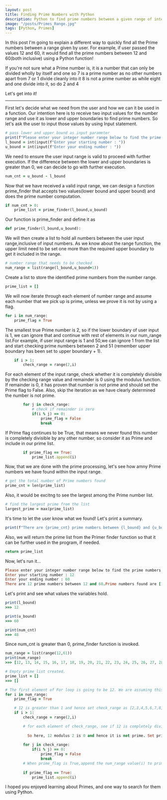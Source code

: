 ```yaml
---
layout: post
title: Finding Prime Numbers with Python
description: Python to find prime numbers between a given range of integer numbers
image: "/posts/Primes_Range.jpg"
tags: [Python, Primes]
---
```


In this post I'm going to explain a different way to quickly find all the Prime numbers between a range given by user.  For example, if user passed the values 12 and 60, it would find all the prime numbers between 12 and 60(both inclusive) using a Python function!

If you're not sure what a Prime number is, it is a number that can only be divided wholly by itself and one so 7 is a prime number as no other numbers apart from 7 or 1 divide cleanly into it 8 is not a prime number as while eight and one divide into it, so do 2 and 4

Let's get into it!

---

First let's decide what we need from the user and how we can it be used in a function. Our intention here is to receive two input values for the number range and use it as lower and upper boundaries to find prime numbers. So let's ask the user to input those values by using Input statement. 

```ruby
# pass lower and upper bound as input parameter
print(f"Please enter your integer number range below to find the prime numbers in between.")
l_bound = int(input(f"Enter your starting number : "))
u_bound = int(input(f"Enter your ending number : "))
```
We need to ensure the user input range is valid to proceed with further execution. If the difference between the lower and upper boundaries is greater than 0, we can decide to go with further execution.

```ruby
num_cnt = u_bound - l_bound
```

Now that we have received a valid input range, we can design a function prime_finder that accepts two values(lower bound and upper bound) and does the prime number computation.

```ruby
if num_cnt > 0:
    prime_list = prime_finder(l_bound,u_bound)
```

Our function is prime_finder and define it as

```ruby
def prime_finder(l_bound,u_bound):
```

We will then create a list to hold all numbers between the user input range,inclusive of input numbers. As we know about the range function, the upper limit need to be set one more than the required upper boundary to get it included in the range.

```ruby
# number range that needs to be checked
num_range = list(range(l_bound,u_bound+1))
```
Create a list to store the identified prime numbers from the number range.

```ruby
prime_list = []
```
We will now iterate through each element of number range and assume each number that we pick up is prime, unless we prove it is not by using a flag.

```ruby
for i in num_range:
    prime_flag = True
```
        
The smallest true Prime number is 2, so if the lower boundary of user input is 1, we can ignore that and continue with rest of elements in our num_range list.For example, if user input range is 1 and 50,we can ignore 1 from the list and start checking prime numbers between 2 and 51 (remember upper boundary has been set to upper boundary + 1).

```ruby
    if i > 1: 
        check_range = range(2,i)
```
For each element of the input range, check whether it is completely divisible by the checking range value and remainder is 0 using the modulus function. If remainder is 0, it has proven that number is not prime and should set the Prime flag to False. Also, skip the iteration as we have clearly determined the number is not prime.

```ruby
        for j in check_range:
            # check if remainder is zero                    
            if(i % j) == 0:
                prime_flag = False
                break
```
If Prime flag continues to be True, that means we never found this number is completely divisible by any other number, so consider it as Prime and include in our prime list.

```ruby
        if prime_flag == True:
            prime_list.append(i)
```

Now, that we are done with the prime processing, let's see how amny Prime numbers we have found within the input range.

```ruby
# get the total number of Prime numbers found
prime_cnt = len(prime_list)
```
Also, it would be excitng to see the largest among the Prime number list.

```ruby
# find the largest prime from the list
largest_prime = max(prime_list)    
```
It's time to let the user know what we found! Let's print a summary.
```ruby
print(f"There are {prime_cnt} prime numbers between {l_bound} and {u_bound}.Prime numbers found are {prime_list}. The largest prime number found is {largest_prime}.")
```
Also, we will return the prime list from the Primer finder function so that it can be further used in the program, if needed.
```ruby
return prime_list
```


Now, let's run it...

```ruby
Please enter your integer number range below to find the prime numbers in between.
Enter your starting number : 12
Enter your ending number : 60
There are 12 prime numbers between 12 and 60.Prime numbers found are [13, 17, 19, 23, 29, 31, 37, 41, 43, 47, 53, 59]. The largest prime number found is 59.
```

Let's print and see what values the variables hold.
```ruby
print(l_bound)
>>> 12

print(u_bound)
>>> 60

print(num_cnt)
>>> 48
```
Since num_cnt is greater than 0, prime_finder function is invoked. 
```ruby
num_range = list(range(12,61))
print(num_range)
>>> [12, 13, 14, 15, 16, 17, 18, 19, 20, 21, 22, 23, 24, 25, 26, 27, 28, 29, 30, 31, 32, 33, 34, 35, 36, 37, 38, 39, 40, 41, 42, 43, 44, 45, 46, 47, 48, 49, 50, 51, 52, 53, 54, 55, 56, 58, 59, 60]
```
```ruby
# Empty prime_list created.
prime_list = []
>>> []
```
```ruby
# The first element of For loop is going to be 12. We are assuming this as Prime by setting the flag true unless it is proved otherwise.
for i in num_range:
    prime_flag = True

    # 12 is greater than 1 and hence set check_range as [2,3,4,5,6,7,8,9,10,11]
    if i > 1: 
        check_range = range(2,i)

        # for each element of check_range, see if 12 is completely divisible by that number. First check_range number is going to be 2.So we would be checking if 12 modulus 2 is zero. If so, consider 12 as non prime and set prime_flag to False.Else, continue finding modulus of 12 with 3,4,5 and so on upto 11 to see any of those gives remainder non-zero. 
            
          So here, 12 modulus 2 is 0 and hence it is not prime. Set prime_flag to False. Since we now know that 12 is not a prime, we do not want to continue looking modulus with other numbers and so break the iteration and conitunue with our next number from num_range which is 13.
        
        for j in check_range:
            if(i % j) == 0:
                prime_flag = False
                break
        # When prime_flag is True,append the num_range value(i) to prime_list. Here, 13 would be the first prime number to be added to the list.
        
        if prime_flag == True:
            prime_list.append(i)
```   
            
I hoped you enjoyed learning about Primes, and one way to search for them using Python.

